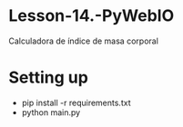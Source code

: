 # Lesson-14.-PyWebIO
Calculadora de índice de masa corporal

# Setting up
- pip install -r requirements.txt
- python main.py


